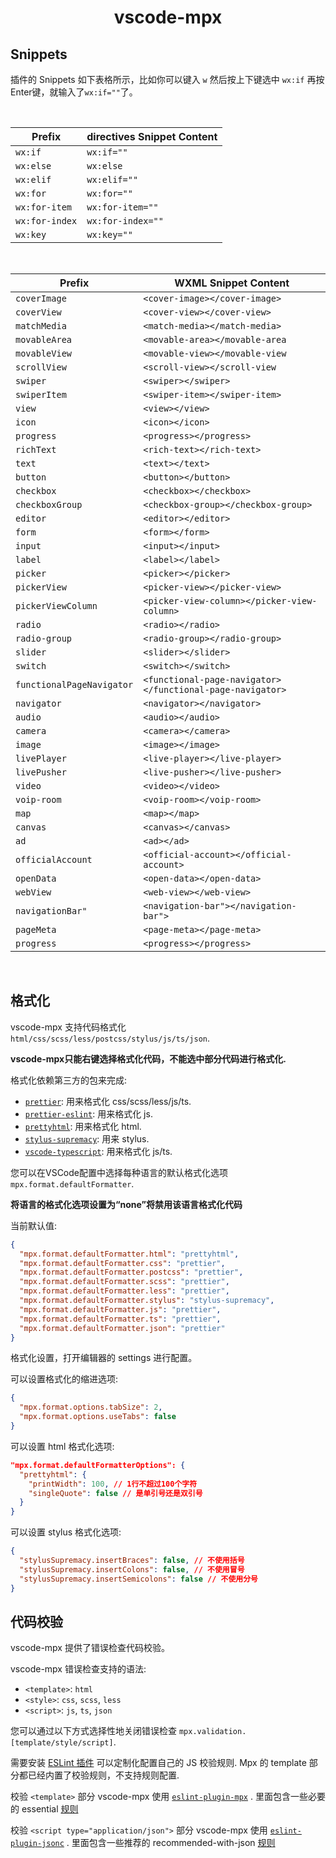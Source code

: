
<p>
  <h1 align="center">vscode-mpx</h1>
</p>

## Snippets

插件的 Snippets 如下表格所示，比如你可以键入 `w` 然后按上下键选中 `wx:if` 再按Enter键，就输入了`wx:if=""`了。

<br />

| Prefix | directives Snippet Content |
| ------ | ------------ |
| `wx:if` | `wx:if=""` |
| `wx:else` | `wx:else` |
| `wx:elif` | `wx:elif=""` |
| `wx:for` | `wx:for=""` |
| `wx:for-item` | `wx:for-item=""` |
| `wx:for-index` | `wx:for-index=""` |
| `wx:key` | `wx:key=""` |


<br />

| Prefix | WXML Snippet Content |
| ------ | ------------ |
| `coverImage` | `<cover-image></cover-image>`|
| `coverView` | `<cover-view></cover-view>`|
| `matchMedia` | `<match-media></match-media>`|
| `movableArea` | `<movable-area></movable-area`|
| `movableView` | `<movable-view></movable-view`|
| `scrollView` | `<scroll-view></scroll-view`|
| `swiper` | `<swiper></swiper>`|
| `swiperItem` | `<swiper-item></swiper-item>`|
| `view` | `<view></view>`|
| `icon` | `<icon></icon>`|
| `progress` | `<progress></progress>`|
| `richText` | `<rich-text></rich-text>`|
| `text` | `<text></text>`|
| `button` | `<button></button>`|
| `checkbox` | `<checkbox></checkbox>`|
| `checkboxGroup` | `<checkbox-group></checkbox-group>`|
| `editor` | `<editor></editor>`|
| `form` | `<form></form>`|
| `input` | `<input></input>`|
| `label` | `<label></label>`|
| `picker` | `<picker></picker>`|
| `pickerView` | `<picker-view></picker-view>`|
| `pickerViewColumn` | `<picker-view-column></picker-view-column>`|
| `radio` | `<radio></radio>`|
| `radio-group` | `<radio-group></radio-group>`|
| `slider` | `<slider></slider>`|
| `switch` | `<switch></switch>`|
| `functionalPageNavigator` | `<functional-page-navigator></functional-page-navigator>`|
| `navigator` | `<navigator></navigator>`|
| `audio` | `<audio></audio>`|
| `camera` | `<camera></camera>`|
| `image` | `<image></image>`|
| `livePlayer` | `<live-player></live-player>`|
| `livePusher` | `<live-pusher></live-pusher>`|
| `video` | `<video></video>`|
| `voip-room` | `<voip-room></voip-room>`|
| `map` | `<map></map>`|
| `canvas` | `<canvas></canvas>`|
| `ad` | `<ad></ad>`|
| `officialAccount` | `<official-account></official-account>`|
| `openData` | `<open-data></open-data>`|
| `webView` | `<web-view></web-view>`|
| `navigationBar"` | `<navigation-bar"></navigation-bar">`|
| `pageMeta` | `<page-meta></page-meta>`|
| `progress` | `<progress></progress>`|

<br />

## 格式化

vscode-mpx 支持代码格式化 `html/css/scss/less/postcss/stylus/js/ts/json`.

**vscode-mpx只能右键选择格式化代码，不能选中部分代码进行格式化.**  


格式化依赖第三方的包来完成:

- [`prettier`](https://github.com/prettier/prettier): 用来格式化 css/scss/less/js/ts.
- [`prettier-eslint`](https://github.com/prettier/prettier-eslint): 用来格式化 js.
- [`prettyhtml`](https://github.com/Prettyhtml/prettyhtml): 用来格式化 html.
- [`stylus-supremacy`](https://github.com/ThisIsManta/stylus-supremacy): 用来 stylus.
- [`vscode-typescript`](https://github.com/Microsoft/TypeScript): 用来格式化 js/ts. 

您可以在VSCode配置中选择每种语言的默认格式化选项 `mpx.format.defaultFormatter`.

**将语言的格式化选项设置为“none”将禁用该语言格式化代码**

当前默认值:

```json
{
  "mpx.format.defaultFormatter.html": "prettyhtml",
  "mpx.format.defaultFormatter.css": "prettier",
  "mpx.format.defaultFormatter.postcss": "prettier",
  "mpx.format.defaultFormatter.scss": "prettier",
  "mpx.format.defaultFormatter.less": "prettier",
  "mpx.format.defaultFormatter.stylus": "stylus-supremacy",
  "mpx.format.defaultFormatter.js": "prettier",
  "mpx.format.defaultFormatter.ts": "prettier",
  "mpx.format.defaultFormatter.json": "prettier"
}
```

格式化设置，打开编辑器的 settings 进行配置。

可以设置格式化的缩进选项:

```json
{
  "mpx.format.options.tabSize": 2,
  "mpx.format.options.useTabs": false
}
```

可以设置 html 格式化选项:
```json
"mpx.format.defaultFormatterOptions": {
  "prettyhtml": {
    "printWidth": 100, // 1行不超过100个字符
    "singleQuote": false // 是单引号还是双引号
  }
}
```

可以设置 stylus 格式化选项:
```json
{
  "stylusSupremacy.insertBraces": false, // 不使用括号
  "stylusSupremacy.insertColons": false, // 不使用冒号
  "stylusSupremacy.insertSemicolons": false // 不使用分号
}
```

## 代码校验

vscode-mpx 提供了错误检查代码校验。

vscode-mpx 错误检查支持的语法:

- `<template>`: `html`
- `<style>`: `css`, `scss`, `less`
- `<script>`: `js`, `ts`, `json`

您可以通过以下方式选择性地关闭错误检查 `mpx.validation.[template/style/script]`.


需要安装 [ESLint 插件](https://marketplace.visualstudio.com/items?itemName=dbaeumer.vscode-eslint) 可以定制化配置自己的 JS 校验规则. Mpx 的 template 部分都已经内置了校验规则，不支持规则配置.


校验 `<template>` 部分 vscode-mpx 使用 [`eslint-plugin-mpx`](https://github.com/pagnkelly/eslint-plugin-mpx) . 里面包含一些必要的 essential [规则](https://github.com/pagnkelly/eslint-plugin-mpx/blob/master/lib/configs/essential.js)

校验 `<script type="application/json">` 部分 vscode-mpx 使用 [`eslint-plugin-jsonc`](https://github.com/ota-meshi/eslint-plugin-jsonc) . 里面包含一些推荐的 recommended-with-json [规则](https://ota-meshi.github.io/eslint-plugin-jsonc/rules/)
